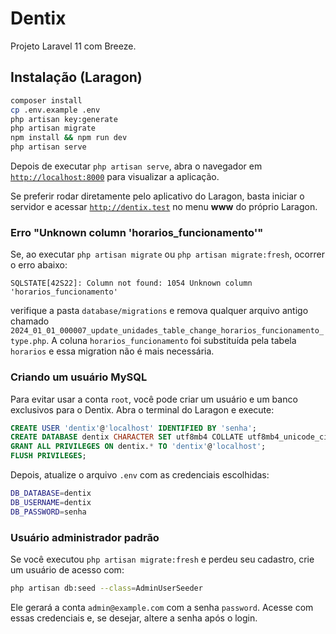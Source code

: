 # Dentix

Projeto Laravel 11 com Breeze.

## Instalação (Laragon)

```bash
composer install
cp .env.example .env
php artisan key:generate
php artisan migrate
npm install && npm run dev
php artisan serve
```

Depois de executar `php artisan serve`, abra o navegador em
[`http://localhost:8000`](http://localhost:8000) para visualizar a aplicação.

Se preferir rodar diretamente pelo aplicativo do Laragon, basta iniciar o
servidor e acessar [`http://dentix.test`](http://dentix.test) no menu **www** do
próprio Laragon.

### Erro "Unknown column 'horarios_funcionamento'"

Se, ao executar `php artisan migrate` ou `php artisan migrate:fresh`, ocorrer o
erro abaixo:

```
SQLSTATE[42S22]: Column not found: 1054 Unknown column 'horarios_funcionamento'
```

verifique a pasta `database/migrations` e remova qualquer arquivo antigo chamado
`2024_01_01_000007_update_unidades_table_change_horarios_funcionamento_type.php`.
A coluna `horarios_funcionamento` foi substituída pela tabela `horarios` e essa
migration não é mais necessária.

### Criando um usuário MySQL

Para evitar usar a conta `root`, você pode criar um usuário e um banco exclusivos para o Dentix. Abra o terminal do Laragon e execute:

```sql
CREATE USER 'dentix'@'localhost' IDENTIFIED BY 'senha';
CREATE DATABASE dentix CHARACTER SET utf8mb4 COLLATE utf8mb4_unicode_ci;
GRANT ALL PRIVILEGES ON dentix.* TO 'dentix'@'localhost';
FLUSH PRIVILEGES;
```

Depois, atualize o arquivo `.env` com as credenciais escolhidas:

```bash
DB_DATABASE=dentix
DB_USERNAME=dentix
DB_PASSWORD=senha
```

### Usuário administrador padrão

Se você executou `php artisan migrate:fresh` e perdeu seu cadastro, crie um usuário de acesso com:

```bash
php artisan db:seed --class=AdminUserSeeder
```

Ele gerará a conta `admin@example.com` com a senha `password`. Acesse com essas
credenciais e, se desejar, altere a senha após o login.

